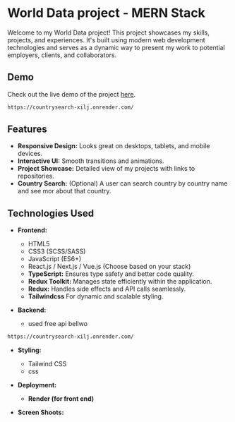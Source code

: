 # World Data project - MERN Stack

Welcome to my World Data project! This project showcases my skills, projects, and experiences. It's built using modern web development technologies and serves as a dynamic way to present my work to potential employers, clients, and collaborators.

## Demo

Check out the live demo of the project [here](https://countrysearch-xilj.onrender.com/).
```bash
https://countrysearch-xilj.onrender.com/
```
## Features

- **Responsive Design:** Looks great on desktops, tablets, and mobile devices.
- **Interactive UI:** Smooth transitions and animations.
- **Project Showcase:** Detailed view of my projects with links to repositories.
- **Country Search:** (Optional) A user can search country by country name and see mor about that country.


## Technologies Used

- **Frontend:**
  - HTML5
  - CSS3 (SCSS/SASS)
  - JavaScript (ES6+)
  - React.js / Next.js / Vue.js (Choose based on your stack)
  - **TypeScript:** Ensures type safety and better code quality.
  - **Redux Toolkit:** Manages state efficiently within the application.
  - **Redux:** Handles side effects and API calls seamlessly.
  - **Tailwindcss** For dynamic and scalable styling.

- **Backend:**
  - used free  api bellwo 
```bash
https://countrysearch-xilj.onrender.com/
```

- **Styling:**
  - Tailwind CSS
  - css


- **Deployment:**
  - **Render (for front end)**


- **Screen Shoots:**
